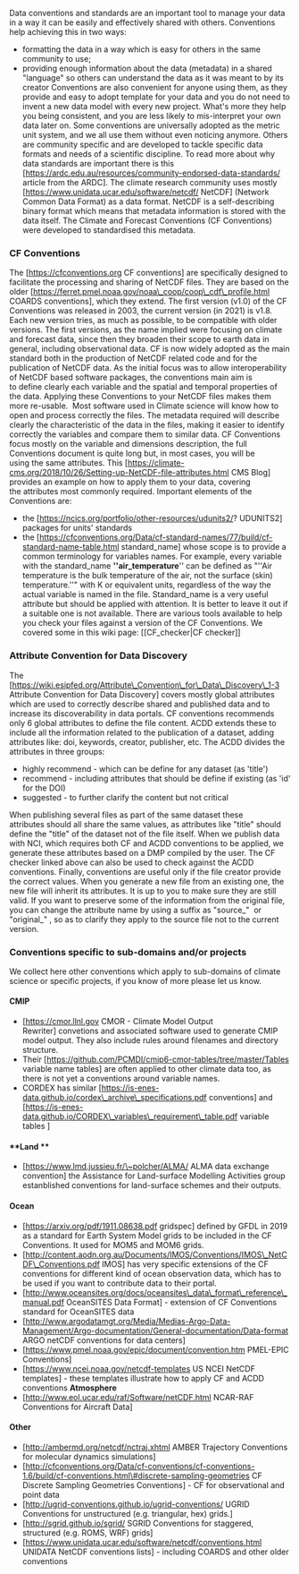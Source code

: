 Data conventions and standards are an important tool to manage your data
in a way it can be easily and effectively shared with others.
Conventions help achieving this in two ways: 
* formatting the data in a
way which is easy for others in the same community to use; 
* providing enough information about the data (metadata) in a shared "language" so
others can understand the data as it was meant to by its creator
Conventions are also convenient for anyone using them, as they provide
and easy to adopt template for your data and you do not need to invent a
new data model with every new project. What's more they help you being
consistent, and you are less likely to mis-interpret your own data later
on. Some conventions are universally adopted as the metric unit system,
and we all use them without even noticing anymore. Others are community
specific and are developed to tackle specific data formats and needs of
a scientific discipline. To read more about why data standards are
important there is this [https://ardc.edu.au/resources/community-endorsed-data-standards/
article from the ARDC]. The climate research community uses mostly [https://www.unidata.ucar.edu/software/netcdf/ NetCDF] (Network Common
Data Format) as a data format. NetCDF is a self-describing binary format
which means that metadata information is stored with the data
itself. The Climate and Forecast Conventions (CF Conventions) were
developed to standardised this metadata. 

### **CF Conventions**
The [https://cfconventions.org CF conventions] are specifically designed
to facilitate the processing and sharing of NetCDF files. They are based
on the older [https://ferret.pmel.noaa.gov/noaa\_coop/coop\_cdf\_profile.html
COARDS conventions], which they extend. The first version (v1.0) of the
CF Conventions was released in 2003, the current version (in 2021) is
v1.8. Each new version tries, as much as possible, to be compatible with
older versions. The first versions, as the name implied were focusing on
climate and forecast data, since then they broaden their scope to earth
data in general, including observational data. CF is now widely adopted
as the main standard both in the production of NetCDF related code and
for the publication of NetCDF data. As the initial focus was to allow
interoperability of NetCDF based software packages, the conventions main
aim is to define clearly each variable and the spatial and temporal
properties of the data. Applying these Conventions to your NetCDF files
makes them more re-usable.  Most software used in Climate science will
know how to open and process correctly the files. The metadata
required will describe clearly the characteristic of the data in the
files, making it easier to identify correctly the variables and compare
them to similar data. CF Conventions focus mostly on the variable and
dimensions description, the full Conventions document is quite long but,
in most cases, you will be using the same attributes. This [https://climate-cms.org/2018/10/26/Setting-up-NetCDF-file-attributes.html CMS Blog] provides an example on how to apply them to your data,
covering the attributes most commonly required. Important elements of
the Conventions are: 
* the [https://ncics.org/portfolio/other-resources/udunits2/? UDUNITS2]
packages for units' standards 
* the [https://cfconventions.org/Data/cf-standard-names/77/build/cf-standard-name-table.html
standard\_name] whose scope is to provide a common terminology for
variables names. For example, every variable with the standard\_name
**''air\_temperature**'' can be defined as "''Air temperature is the
bulk temperature of the air, not the surface (skin) temperature.''" with
K or equivalent units, regardless of the way the actual variable is
named in the file. Standard\_name is a very useful attribute but should
be applied with attention. It is better to leave it out if a suitable
one is not available. There are various tools available to help you
check your files against a version of the CF Conventions. We covered
some in this wiki page: \[\[CF\_checker|CF checker]]   

### **Attribute Convention for Data Discovery**
The [https://wiki.esipfed.org/Attribute\_Convention\_for\_Data\_Discovery\_1-3
Attribute Convention for Data Discovery] covers mostly global
attributes which are used to correctly describe shared and published
data and to increase its discoverability in data portals. CF conventions
recommends only 6 global attributes to define the file content. ACDD
extends these to include all the information related to the publication
of a dataset, adding attributes like: doi, keywords, creator, publisher,
etc. The ACDD divides the attributes in three groups: 
* highly recommend - which can be define for any dataset (as 'title') 
* recommend - including attributes that should be define if existing (as
'id' for the DOI) 
* suggested - to further clarify the content but not critical 

When publishing several files as part of the same dataset these
attributes should all share the same values, as attributes like "title"
should define the "title" of the dataset not of the file itself. When we
publish data with NCI, which requires both CF and ACDD conventions to be
applied, we generate these attributes based on a DMP compiled by the
user. The CF checker linked above can also be used to check against the
ACDD conventions. Finally, conventions are useful only if the file
creator provide the correct values. When you generate a new file from an
existing one, the new file will inherit its attributes. It is up to you
to make sure they are still valid. If you want to preserve some of the
information from the original file, you can change the attribute name by
using a suffix as "source\_"  or "original\_" , so as to clarify they
apply to the source file not to the current version.

### **Conventions specific to sub-domains and/or projects**
We collect here other conventions which apply to sub-domains of climate science or specific
projects, if you know of more please let us know. 

#### **CMIP**
* [https://cmor.llnl.gov CMOR - Climate Model Output
Rewriter] convetions and associated software used to generate CMIP
model output. They also include rules around filenames and directory
structure. 
* Their [https://github.com/PCMDI/cmip6-cmor-tables/tree/master/Tables variable
name tables] are often applied to other climate data too, as there is
not yet a conventions around variable names.  
* CORDEX has similar [https://is-enes-data.github.io/cordex\_archive\_specifications.pdf
conventions] and [https://is-enes-data.github.io/CORDEX\_variables\_requirement\_table.pdf
variable tables ]

#### **Land ** 
* [https://www.lmd.jussieu.fr/\~polcher/ALMA/ ALMA data exchange
convention] the Assistance for Land-surface Modelling Activities group
estanblished conventions for land-surface schemes and their outputs.

#### **Ocean** 
* [https://arxiv.org/pdf/1911.08638.pdf
gridspec] defined by GFDL in 2019 as a standard for Earth System Model
grids to be included in the CF Conventions. It used for MOM5 and MOM6
grids. 
* [http://content.aodn.org.au/Documents/IMOS/Conventions/IMOS\_NetCDF\_Conventions.pdf
IMOS] has very specific extensions of the CF conventions for different
kind of ocean observation data, which has to be used if you want to
contribute data to their portal. 
* [http://www.oceansites.org/docs/oceansites\_data\_format\_reference\_manual.pdf
OceanSITES Data Format] - extension of CF Conventions standard for
OceanSITES data 
* [http://www.argodatamgt.org/Media/Medias-Argo-Data-Management/Argo-documentation/General-documentation/Data-format
ARGO netCDF conventions for data centers] 
* [https://www.pmel.noaa.gov/epic/document/convention.htm PMEL-EPIC
Conventions] 
* [https://www.ncei.noaa.gov/netcdf-templates US
NCEI NetCDF templates] - these templates illustrate how to apply CF and
ACDD conventions **Atmosphere** 
* [http://www.eol.ucar.edu/raf/Software/netCDF.html NCAR-RAF Conventions
for Aircraft Data] 

#### **Other** 
* [http://ambermd.org/netcdf/nctraj.xhtml AMBER Trajectory Conventions
for molecular dynamics simulations] 
* [http://cfconventions.org/Data/cf-conventions/cf-conventions-1.6/build/cf-conventions.html\#discrete-sampling-geometries
CF Discrete Sampling Geometries Conventions] - CF for observational and
point data 
* [http://ugrid-conventions.github.io/ugrid-conventions/
UGRID Conventions for unstructured (e.g. triangular, hex) grids.] 
* [http://sgrid.github.io/sgrid/ SGRID Conventions for staggered,
structured (e.g. ROMS, WRF) grids] 
* [https://www.unidata.ucar.edu/software/netcdf/conventions.html
UNIDATA NetCDF conventions lists] - including COARDS and other older
conventions
